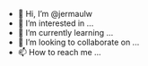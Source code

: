 - 👋 Hi, I’m @jermaulw
- 👀 I’m interested in ...
- 🌱 I’m currently learning ...
- 💞️ I’m looking to collaborate on ...
- 📫 How to reach me ...

<!---
jermaulw/jermaulw is a ✨ special ✨ repository because its `README.md` (this file) appears on your GitHub profile.
You can click the Preview link to take a look at your changes.
--->
